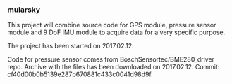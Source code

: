### mularsky

This project will combine source code for GPS module, pressure sensor
module and 9 DoF IMU module to acquire data for a very specific purpose.

The project has been started on 2017.02.12.

Code for pressure sensor comes from BoschSensortec/BME280_driver repo.
Archive with the files has been downloaded on 2017.02.12.
Commit: cf40d00b0b5139e287b670881c433c0041d98d9f.

